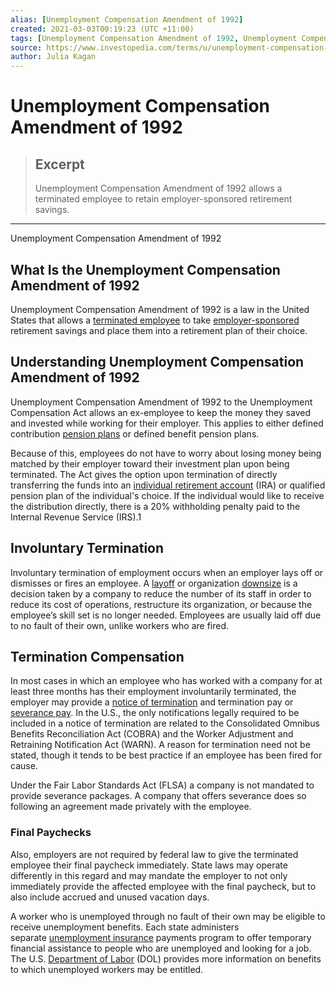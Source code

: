 ```yaml
---
alias: [Unemployment Compensation Amendment of 1992]
created: 2021-03-03T00:19:23 (UTC +11:00)
tags: [Unemployment Compensation Amendment of 1992, Unemployment Compensation Amendment of 1992]
source: https://www.investopedia.com/terms/u/unemployment-compensation-amendment-1992.asp
author: Julia Kagan
---
```


# Unemployment Compensation Amendment of 1992

> ## Excerpt
> Unemployment Compensation Amendment of 1992 allows a terminated employee to retain employer-sponsored retirement savings.

---

Unemployment Compensation Amendment of 1992
## What Is the Unemployment Compensation Amendment of 1992

Unemployment Compensation Amendment of 1992 is a law in the United States that allows a [terminated employee](https://www.investopedia.com/terms/t/termination-employment.asp) to take [employer-sponsored](https://www.investopedia.com/terms/e/employer_sponsored_plan.asp) retirement savings and place them into a retirement plan of their choice.

## Understanding Unemployment Compensation Amendment of 1992

Unemployment Compensation Amendment of 1992 to the Unemployment Compensation Act allows an ex-employee to keep the money they saved and invested while working for their employer. This applies to either defined contribution [pension plans](https://www.investopedia.com/terms/p/pensionplan.asp) or defined benefit pension plans.

Because of this, employees do not have to worry about losing money being matched by their employer toward their investment plan upon being terminated. The Act gives the option upon termination of directly transferring the funds into an [individual retirement account](https://www.investopedia.com/terms/i/ira.asp) (IRA) or qualified pension plan of the individual's choice. If the individual would like to receive the distribution directly, there is a 20% withholding penalty paid to the Internal Revenue Service (IRS).1

## Involuntary Termination

Involuntary termination of employment occurs when an employer lays off or dismisses or fires an employee. A [layoff](https://www.investopedia.com/terms/l/layoff.asp) or organization [downsize](https://www.investopedia.com/terms/d/downsize.asp) is a decision taken by a company to reduce the number of its staff in order to reduce its cost of operations, restructure its organization, or because the employee’s skill set is no longer needed. Employees are usually laid off due to no fault of their own, unlike workers who are fired.

## Termination Compensation

In most cases in which an employee who has worked with a company for at least three months has their employment involuntarily terminated, the employer may provide a [notice of termination](https://www.investopedia.com/terms/n/notice-of-termination.asp) and termination pay or [severance pay](https://www.investopedia.com/terms/s/severancepay.asp). In the U.S., the only notifications legally required to be included in a notice of termination are related to the Consolidated Omnibus Benefits Reconciliation Act (COBRA) and the Worker Adjustment and Retraining Notification Act (WARN). A reason for termination need not be stated, though it tends to be best practice if an employee has been fired for cause.

Under the Fair Labor Standards Act (FLSA) a company is not mandated to provide severance packages. A company that offers severance does so following an agreement made privately with the employee.

### Final Paychecks

Also, employers are not required by federal law to give the terminated employee their final paycheck immediately. State laws may operate differently in this regard and may mandate the employer to not only immediately provide the affected employee with the final paycheck, but to also include accrued and unused vacation days.

A worker who is unemployed through no fault of their own may be eligible to receive unemployment benefits. Each state administers separate [unemployment insurance](https://www.investopedia.com/terms/u/unemployment-insurance.asp) payments program to offer temporary financial assistance to people who are unemployed and looking for a job. The U.S. [Department of Labor](https://www.investopedia.com/terms/d/dol.asp) (DOL) provides more information on benefits to which unemployed workers may be entitled.
